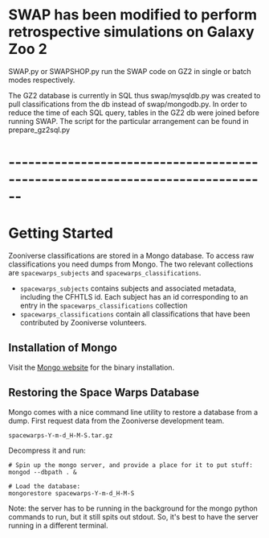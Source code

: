 # SWAP has been modified to perform retrospective simulations on Galaxy Zoo 2

SWAP.py or SWAPSHOP.py run the SWAP code on GZ2 in single or batch modes respectively.

The GZ2 database is currently in SQL thus swap/mysqldb.py was created to pull classifications from the db instead of swap/mongodb.py.
In order to reduce the time of each SQL query, tables in the GZ2 db were joined before running SWAP. The script for the particular arrangement can be found in prepare_gz2sql.py







# ------------------------------------------------------------------------------
# Getting Started

Zooniverse classifications are stored in a Mongo database. To access raw classifications you need dumps from Mongo.  The two relevant collections are `spacewarps_subjects` and `spacewarps_classifications`.

  * `spacewarps_subjects` contains subjects and associated metadata, including the CFHTLS id.  Each subject has an id corresponding to an entry in the `spacewarps_classifications` collection
  * `spacewarps_classifications` contain all classifications that have been contributed by Zooniverse volunteers.

## Installation of Mongo

Visit the [Mongo website](http://www.mongodb.org/) for the binary installation.

## Restoring the Space Warps Database

Mongo comes with a nice command line utility to restore a database from a dump.  First request data from the Zooniverse development team.

    spacewarps-Y-m-d_H-M-S.tar.gz

Decompress it and run:
    
    # Spin up the mongo server, and provide a place for it to put stuff:
    mongod --dbpath . &
    
    # Load the database:
    mongorestore spacewarps-Y-m-d_H-M-S

Note: the server has to be running in the background for the mongo
python commands to run, but it still spits out stdout. So, it's best to
have the server running in a different terminal.

